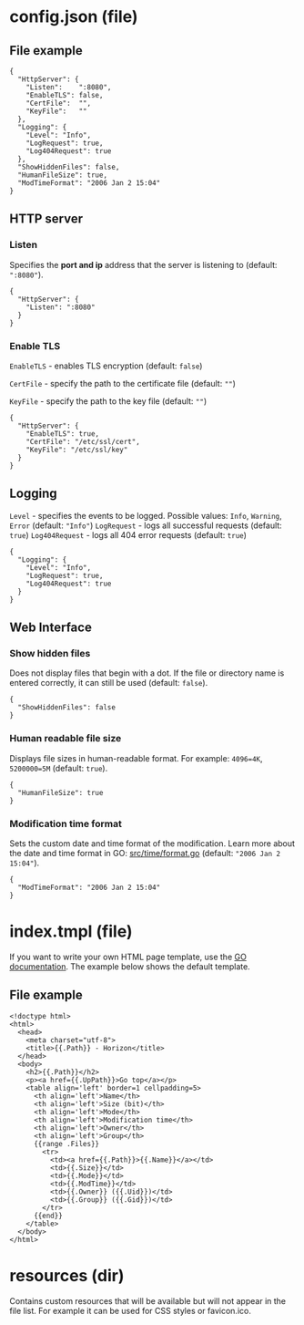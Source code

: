 # config.json (file)
## File example
```
{
  "HttpServer": {
    "Listen":    ":8080",
    "EnableTLS": false,
    "CertFile":  "",
    "KeyFile":   ""
  },
  "Logging": {
  	"Level": "Info",
  	"LogRequest": true,
  	"Log404Request": true
  },
  "ShowHiddenFiles": false,
  "HumanFileSize": true,
  "ModTimeFormat": "2006 Jan 2 15:04"
}
```

## HTTP server
### Listen
Specifies the **port and ip** address that the server is listening to (default: `":8080"`).

```
{
  "HttpServer": {
    "Listen": ":8080"
  }
}

```

### Enable TLS
`EnableTLS` - enables TLS encryption (default: `false`)

`CertFile` - specify the path to the certificate file (default: `""`)

`KeyFile` - specify the path to the key file (default: `""`)

```
{
  "HttpServer": {
    "EnableTLS": true,
    "CertFile": "/etc/ssl/cert",
    "KeyFile": "/etc/ssl/key"
  }
}

```

## Logging
`Level` - specifies the events to be logged. Possible values: `Info`, `Warning`, `Error` (default: `"Info"`)
`LogRequest` - logs all successful requests (default: `true`)
`Log404Request` - logs all 404 error requests (default: `true`)

```
{
  "Logging": {
  	"Level": "Info",
  	"LogRequest": true,
  	"Log404Request": true
  }
}
```

## Web Interface
### Show hidden files
Does not display files that begin with a dot. If the file or directory name is entered correctly, it can still be used (default: `false`).

```
{
  "ShowHiddenFiles": false
}

```

### Human readable file size
Displays file sizes in human-readable format. For example: `4096=4K`, `5200000=5M` (default: `true`).

```
{
  "HumanFileSize": true
}

```

### Modification time format
Sets the custom date and time format of the modification. Learn more about the date and time format in GO: [src/time/format.go](https://golang.org/src/time/format.go) (default: `"2006 Jan 2 15:04"`).

```
{
  "ModTimeFormat": "2006 Jan 2 15:04"
}

```

# index.tmpl (file)
If you want to write your own HTML page template, use the [GO documentation](https://pkg.go.dev/html/template). The example below shows the default template.
## File example
```
<!doctype html>
<html>
  <head>
    <meta charset="utf-8">
    <title>{{.Path}} - Horizon</title>
  </head>
  <body>
    <h2>{{.Path}}</h2>
    <p><a href={{.UpPath}}>Go top</a></p>
    <table align='left' border=1 cellpadding=5>
      <th align='left'>Name</th>
      <th align='left'>Size (bit)</th>
      <th align='left'>Mode</th>
      <th align='left'>Modification time</th>
      <th align='left'>Owner</th>
      <th align='left'>Group</th>
      {{range .Files}}
        <tr>
          <td><a href={{.Path}}>{{.Name}}</a></td>
          <td>{{.Size}}</td>
          <td>{{.Mode}}</td>
          <td>{{.ModTime}}</td>
          <td>{{.Owner}} ({{.Uid}})</td>
          <td>{{.Group}} ({{.Gid}})</td>
        </tr>
      {{end}}
    </table>
  </body>
</html>
```

# resources (dir)
Contains custom resources that will be available but will not appear in the file list. For example it can be used for CSS styles or favicon.ico.
